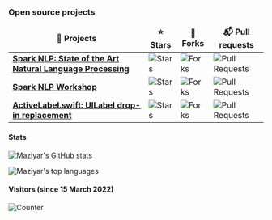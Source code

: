 
<h3>Open source projects</h3>
<table>
  <thead align="center">
    <tr border: none;>
      <td><b>🎁 Projects</b></td>
      <td><b>⭐ Stars</b></td>
      <td><b>🍴 Forks</b></td>
      <td><b>📬 Pull requests</b></td>
    </tr>
  </thead>
  <tbody>
    <tr>
      <td><a href="https://github.com/JohnSnowLabs/spark-nlp"><b>Spark NLP: State of the Art Natural Language Processing</b></a></td>
      <td><img alt="Stars" src="https://img.shields.io/github/stars/JohnSnowLabs/spark-nlp?style=flat-square&labelColor=343b41"/></td>
      <td><img alt="Forks" src="https://img.shields.io/github/forks/JohnSnowLabs/spark-nlp?style=flat-square&labelColor=343b41"/></td>
      <td><img alt="Pull Requests" src="https://img.shields.io/github/issues-pr/JohnSnowLabs/spark-nlp?style=flat-square&labelColor=343b41"/></td>
    </tr>
    <tr>
      <td><a href="https://github.com/JohnSnowLabs/spark-nlp-workshop"><b>Spark NLP Workshop</b></a></td>
      <td><img alt="Stars" src="https://img.shields.io/github/stars/JohnSnowLabs/spark-nlp-workshop?style=flat-square&labelColor=343b41"/></td>
      <td><img alt="Forks" src="https://img.shields.io/github/forks/JohnSnowLabs/spark-nlp-workshop?style=flat-square&labelColor=343b41"/></td>
      <td><img alt="Pull Requests" src="https://img.shields.io/github/issues-pr/JohnSnowLabs/spark-nlp-workshop?style=flat-square&labelColor=343b41"/></td>
    </tr>
    <tr>
      <td><a href="https://github.com/optonaut/ActiveLabel.swift"><b>ActiveLabel.swift: UILabel drop-in replacement</b></a></td>
      <td><img alt="Stars" src="https://img.shields.io/github/stars/optonaut/ActiveLabel.swift?style=flat-square&labelColor=343b41"/></td>
      <td><img alt="Forks" src="https://img.shields.io/github/forks/optonaut/ActiveLabel.swift?style=flat-square&labelColor=343b41"/></td>
      <td><img alt="Pull Requests" src="https://img.shields.io/github/issues-pr/optonaut/ActiveLabel.swift?style=flat-square&labelColor=343b41"/></td>
    </tr>
	  
  </tbody>
</table>

#### Stats

[![Maziyar's GitHub stats](https://github-readme-stats.vercel.app/api?username=maziyarpanahi&include_all_commits=true&count_private=true&theme=monokai&show_icons=true&hide=contribs)](https://github.com/maziyarpanahi)

![Maziyar's top languages](https://github-readme-stats.vercel.app/api/top-langs/?username=maziyarpanahi&count_private=true&theme=monokai&hide_title=true&layout=compact&langs_count=20)

#### Visitors (since 15 March 2022)

![Counter](https://count.getloli.com/get/@maziyarpanahi?theme=asoul)
